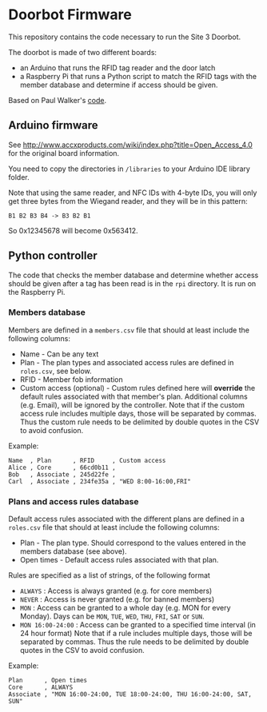 # Doorbot Firmware

This repository contains the code necessary to run the Site 3 Doorbot.

The doorbot is made of two different boards:
* an Arduino that runs the RFID tag reader and the door latch
* a Raspberry Pi that runs a Python script to match the RFID tags with the member database
  and determine if access should be given.

Based on Paul Walker's [code](https://github.com/pauldw/door-troll-firmware).

## Arduino firmware

See http://www.accxproducts.com/wiki/index.php?title=Open_Access_4.0 for the original board information.

You need to copy the directories in `/libraries` to your Arduino IDE library folder.

Note that using the same reader, and NFC IDs with 4-byte IDs, you will only get three bytes from the Wiegand reader, and they will be in this pattern:

`B1 B2 B3 B4 -> B3 B2 B1`

So 0x12345678 will become 0x563412.

## Python controller

The code that checks the member database and determine whether access should be given after a tag has been read
is in the `rpi` directory. It is run on the Raspberry Pi.

### Members database
Members are defined in a `members.csv` file that should at least include the following columns:
* Name - Can be any text
* Plan - The plan types and associated access rules are defined in `roles.csv`, see below.
* RFID - Member fob information
* Custom access (optional) - Custom rules defined here will **override** the default rules associated with that member's
  plan.
Additional columns (e.g. Email), will be ignored by the controller.
Note that if the custom access rule includes multiple days, those will be separated by commas. Thus the custom rule
needs to be delimited by double quotes in the CSV to avoid confusion.

Example:
```
Name  , Plan      , RFID     , Custom access
Alice , Core      , 66cd0b11 ,
Bob   , Associate , 245d22fe ,
Carl  , Associate , 234fe35a , "WED 8:00-16:00,FRI"
```

### Plans and access rules database
Default access rules associated with the different plans are defined in a `roles.csv` file that should
at least include the following columns:
* Plan - The plan type. Should correspond to the values entered in the members database (see above).
* Open times - Default access rules associated with that plan.

Rules are specified as a list of strings, of the following format
 * `ALWAYS` : Access is always granted (e.g. for core members)
 * `NEVER` : Access is never granted (e.g. for banned members)
 * `MON` : Access can be granted to a whole day (e.g. MON for every Monday).
   Days can be `MON`, `TUE`, `WED`, `THU`, `FRI`, `SAT` or `SUN`.
 * `MON 16:00-24:00` : Access can be granted to a specified time interval (in 24 hour format)
Note that if a rule includes multiple days, those will be separated by commas. Thus the rule
needs to be delimited by double quotes in the CSV to avoid confusion.

Example:
```
Plan      , Open times
Core      , ALWAYS
Associate , "MON 16:00-24:00, TUE 18:00-24:00, THU 16:00-24:00, SAT, SUN"
```